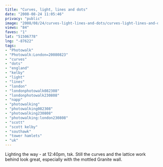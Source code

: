 ```yaml
---
title: "Curves, light, lines and dots"
date: "2008-08-24 11:05:46"
privacy: "public"
image: "2008/08/24/curves-light-lines-and-dots/curves-light-lines-and-dots.jpg"
views: "84"
faves: "1"
lat: "51506778"
lng: "-87622"
tags:
- "Photowalk"
- "Photowalk:London=20080823"
- "curves"
- "dots"
- "england"
- "kelby"
- "light"
- "lines"
- "london"
- "londonphotowalk082308"
- "londonphotowalk230808"
- "napp"
- "photowalking"
- "photowalking082308"
- "photowalking230808"
- "photowalking:london230808"
- "scott"
- "scott kelby"
- "southawk"
- "tower hamlets"
- "uk"
---
```

Lighting the way - at 12:40pm, tsk. Still the curves and the lattice work behind look great, especially with the mottled Granite wall.<a href="/photos/2008/08/25/curves-light-lines-and-dots"></a>
